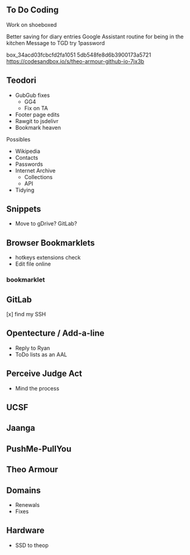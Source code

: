 ## To Do Coding


Work on shoeboxed

Better saving for diary entries
Google Assistant routine for being in the kitchen
Message to TGD
try 1password


box_34acd03fcbcfd2fa1051
5db548fe8d6b3900173a5721
https://codesandbox.io/s/theo-armour-github-io-7jx3b

## Teodori

* GubGub fixes
    * GG4
    * Fix on TA
* Footer page edits
* Rawgit to jsdelivr
* Bookmark heaven

Possibles

* Wikipedia
* Contacts
* Passwords
* Internet Archive
    * Collections
    * API
* Tidying


## Snippets

* Move to gDrive? GitLab?

## Browser Bookmarklets

* hotkeys extensions check
* Edit file online

### bookmarklet


## GitLab

[x] find my SSH


## Opentecture / Add-a-line

* Reply to Ryan
* ToDo lists as an AAL


## Perceive Judge Act

* Mind the process



## UCSF

## Jaanga

## PushMe-PullYou

## Theo Armour


## Domains

* Renewals
* Fixes

## Hardware

* SSD to theop


